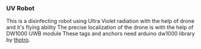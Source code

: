 ### UV Robot
This is a disinfecting robot using Ultra Violet radiation with the help of
drone and it's flying ability 
The precise localization of the drone is   with the help of DW1000 UWB module
These tags and anchors need arduino dw1000 library by [thotro](https://github.com/thotro/arduino-dw1000).

